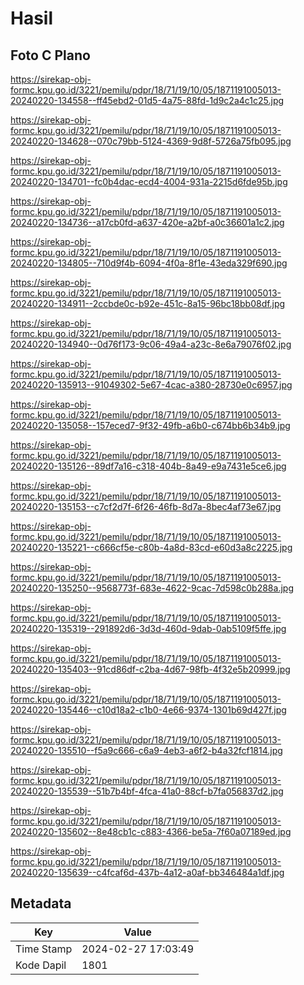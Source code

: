 # Hasil

## Foto C Plano

https://sirekap-obj-formc.kpu.go.id/3221/pemilu/pdpr/18/71/19/10/05/1871191005013-20240220-134558--ff45ebd2-01d5-4a75-88fd-1d9c2a4c1c25.jpg

https://sirekap-obj-formc.kpu.go.id/3221/pemilu/pdpr/18/71/19/10/05/1871191005013-20240220-134628--070c79bb-5124-4369-9d8f-5726a75fb095.jpg

https://sirekap-obj-formc.kpu.go.id/3221/pemilu/pdpr/18/71/19/10/05/1871191005013-20240220-134701--fc0b4dac-ecd4-4004-931a-2215d6fde95b.jpg

https://sirekap-obj-formc.kpu.go.id/3221/pemilu/pdpr/18/71/19/10/05/1871191005013-20240220-134736--a17cb0fd-a637-420e-a2bf-a0c36601a1c2.jpg

https://sirekap-obj-formc.kpu.go.id/3221/pemilu/pdpr/18/71/19/10/05/1871191005013-20240220-134805--710d9f4b-6094-4f0a-8f1e-43eda329f690.jpg

https://sirekap-obj-formc.kpu.go.id/3221/pemilu/pdpr/18/71/19/10/05/1871191005013-20240220-134911--2ccbde0c-b92e-451c-8a15-96bc18bb08df.jpg

https://sirekap-obj-formc.kpu.go.id/3221/pemilu/pdpr/18/71/19/10/05/1871191005013-20240220-134940--0d76f173-9c06-49a4-a23c-8e6a79076f02.jpg

https://sirekap-obj-formc.kpu.go.id/3221/pemilu/pdpr/18/71/19/10/05/1871191005013-20240220-135913--91049302-5e67-4cac-a380-28730e0c6957.jpg

https://sirekap-obj-formc.kpu.go.id/3221/pemilu/pdpr/18/71/19/10/05/1871191005013-20240220-135058--157eced7-9f32-49fb-a6b0-c674bb6b34b9.jpg

https://sirekap-obj-formc.kpu.go.id/3221/pemilu/pdpr/18/71/19/10/05/1871191005013-20240220-135126--89df7a16-c318-404b-8a49-e9a7431e5ce6.jpg

https://sirekap-obj-formc.kpu.go.id/3221/pemilu/pdpr/18/71/19/10/05/1871191005013-20240220-135153--c7cf2d7f-6f26-46fb-8d7a-8bec4af73e67.jpg

https://sirekap-obj-formc.kpu.go.id/3221/pemilu/pdpr/18/71/19/10/05/1871191005013-20240220-135221--c666cf5e-c80b-4a8d-83cd-e60d3a8c2225.jpg

https://sirekap-obj-formc.kpu.go.id/3221/pemilu/pdpr/18/71/19/10/05/1871191005013-20240220-135250--9568773f-683e-4622-9cac-7d598c0b288a.jpg

https://sirekap-obj-formc.kpu.go.id/3221/pemilu/pdpr/18/71/19/10/05/1871191005013-20240220-135319--291892d6-3d3d-460d-9dab-0ab5109f5ffe.jpg

https://sirekap-obj-formc.kpu.go.id/3221/pemilu/pdpr/18/71/19/10/05/1871191005013-20240220-135403--91cd86df-c2ba-4d67-98fb-4f32e5b20999.jpg

https://sirekap-obj-formc.kpu.go.id/3221/pemilu/pdpr/18/71/19/10/05/1871191005013-20240220-135446--c10d18a2-c1b0-4e66-9374-1301b69d427f.jpg

https://sirekap-obj-formc.kpu.go.id/3221/pemilu/pdpr/18/71/19/10/05/1871191005013-20240220-135510--f5a9c666-c6a9-4eb3-a6f2-b4a32fcf1814.jpg

https://sirekap-obj-formc.kpu.go.id/3221/pemilu/pdpr/18/71/19/10/05/1871191005013-20240220-135539--51b7b4bf-4fca-41a0-88cf-b7fa056837d2.jpg

https://sirekap-obj-formc.kpu.go.id/3221/pemilu/pdpr/18/71/19/10/05/1871191005013-20240220-135602--8e48cb1c-c883-4366-be5a-7f60a07189ed.jpg

https://sirekap-obj-formc.kpu.go.id/3221/pemilu/pdpr/18/71/19/10/05/1871191005013-20240220-135639--c4fcaf6d-437b-4a12-a0af-bb346484a1df.jpg


## Metadata

| Key        | Value               |
| ---------- | ------------------- |
| Time Stamp | 2024-02-27 17:03:49 |
| Kode Dapil | 1801                |



